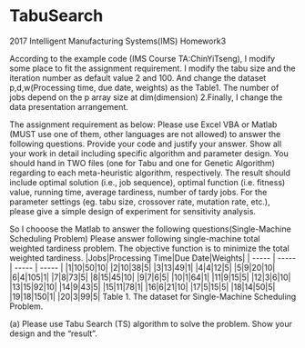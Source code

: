 # TabuSearch
2017 Intelligent Manufacturing Systems(IMS) Homework3

According to the example code (IMS Course TA:ChinYiTseng), I modify some place to fit the assignment requirement.
I modify the tabu size and the  iteration number as default value 2 and 100. And change the dataset p,d,w(Processing time, due date, weights) as the Table1.
The number of jobs depend on the p array size at dim(dimension) 2.Finally, I change the data presentation arrangement.


The assignment requirement as below:
Please use Excel VBA or Matlab (MUST use one of them, other languages are not allowed) to answer the following questions. Provide your code and justify your answer. Show all your work in detail including specific algorithm and parameter design. You should hand in TWO files (one for Tabu and one for Genetic Algorithm) regarding to each meta-heuristic algorithm, respectively. The result should include optimal solution (i.e., job sequence), optimal function (i.e. fitness) value, running time, average tardiness, number of tardy jobs. For the parameter settings (eg. tabu size, crossover rate, mutation rate, etc.), please give a simple design of experiment for sensitivity analysis.

So I chooose the Matlab to answer the following questions(Single-Machine Scheduling Problem)
Please answer following single-machine total weighted tardiness problem.
The objective function is to minimize the total weighted tardiness.
|Jobs|Processing Time|Due Date|Weights|
| ----- | ----- | ----- | ----- |
|1|10|50|10|
|2|10|38|5|
|3|13|49|1|
|4|4|12|5|
|5|9|20|10|
|6|4|105|1|
|7|8|73|5|
|8|15|45|10|
|9|7|6|5|
|10|1|64|1|
|11|9|15|5|
|12|3|6|10|
|13|15|92|10|
|14|9|43|5|
|15|11|78|1|
|16|6|21|10|
|17|5|15|5|
|18|14|50|5|
|19|18|150|1|
|20|3|99|5|
Table 1. The dataset for Single-Machine Scheduling Problem.

(a) Please use Tabu Search (TS) algorithm to solve the problem. Show your design and the “result”.
